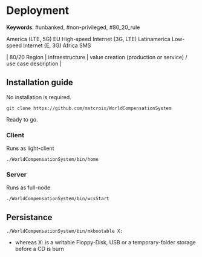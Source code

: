 # Deployment

__Keywords__: #unbanked, #non-privileged, #80_20_rule

America (LTE, 5G)
EU High-speed Internet (3G, LTE)
Latinamerica Low-speed Internet (E, 3G)
Africa SMS


| 80/20 Region | infraestructure | value creation (production or service) / use case description  |

## Installation guide

No installation is required.
````
git clone https://github.com/mstcroix/WorldCompensationSystem
````
Ready to go.

### Client
Runs as light-client
````
./WorldCompensationSystem/bin/home
````

### Server
Runs as full-node
````
./WorldCompensationSystem/bin/wcsStart
````

## Persistance
````
./WorldCompensationSystem/bin/mkbootable X:
````
* whereas X: is a writable Floppy-Disk, USB or a temporary-folder storage before a CD is burn
